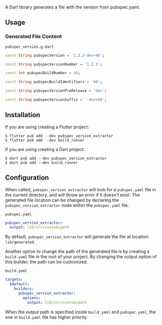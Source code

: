 A Dart library generates a file with the version from pubspec.yaml.

## Usage

### Generated File Content

`pubspec_version.g.dart`

```dart
const String pubspecVersion = '1.2.3-dev+40';

const String pubspecVersionNumber = '1.2.3';

const int pubspecBuildNumber = 40;

const String pubspecBuildIdentifiers = '40';

const String pubspecVersionPreRelease = 'dev';

const String pubspecVersionSuffix = '-dev+40';
```

## Installation

If you are using creating a Flutter project:

```shell
$ flutter pub add --dev pubspec_version_extractor
$ flutter pub add --dev build_runner
```

If you are using creating a Dart project:

```shell
$ dart pub add --dev pubspec_version_extractor
$ dart pub add --dev build_runner
```

## Configuration

When called, `pubspec_version_extractor` will look for a `pubspec.yaml` file in the current directory, and will throw an error if it doesn't exist. The generated file location can be changed by declaring the `pubspec_version_extractor` node within the `pubspec.yaml` file.

`pubspec.yaml`

```yaml
pubspec_version_extractor:
  output: lib/src/custom/path
```

By default, `pubspec_version_extractor` will generate the file at location: `lib/generated`.

Another option to change the path of the generated file is by creating a `build.yaml` file in the root of your project. By changing the output option of this builder, the path can be customized:

`build.yaml`

```yaml
targets:
  $default:
    builders:
      pubspec_version_extractor:
        options:
          output: lib/src/custom/path
```

When the output path is specified inside `build.yaml` and `pubspec.yaml`, the one in `build.yaml` file has higher priority.
